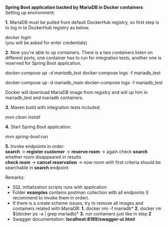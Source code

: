 
  
 **Spring Boot application backed by MariaDB in Docker containers**     
 Setting up environment:    
    
**1.** MariaDB must be pulled from default DockerHub registry, so first step is to log in to DockerHub registry as below.    
    
*docker login*     
 (you will be asked for enter credentials)    
    
    
**2**. Now you're able to up containers. There is a two containers listen on different ports, one container has to run for integration tests, another one is reserved for Spring Boot application.    
    
*docker-compose up -d mariadb_test* 
docker-compose logs -f mariadb_test

docker-compose up -d mariadb_main
docker-compose logs -f mariadb_test
   
 Docker will download MariaDB image from registry and will up him in mariadb_test and mariadb containers.      
    
**3.** Maven build with integration tests included.    
    
*mvn clean install*    
    
 **4.** Start Spring Boot application.    
    
*mvn spring-boot:run*  
  
  
**5.** Invoke endpoints in order:  
**search** -> **register customer** -> **reserve room** -> again check **search** whether room disappeared in results  
**check room** -> **cancel reservation** -> now room with first criteria should be searchable in **search** endpoint  
  
Remarks:  
- SQL initialization scripts runs with application  
- Folder **examples** contains postman collection with all endpoints (I recommend to invoke them in order).
- If there is a create scheme issues, try to remove all images and containers related with MariaDB:
	 **1.** docker rmi -f mariadb*
	 **2.** docker rm $(docker ps -a | grep mariadb)*
	 **3.** run containers just like in step **2**
- Swagger documentation:  **localhost:8189/swagger-ui.html**
